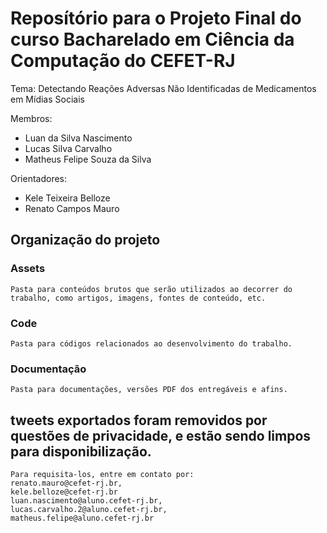 # Reposítório para o Projeto Final do curso Bacharelado em Ciência da Computação do CEFET-RJ

Tema: Detectando Reações Adversas Não Identificadas de Medicamentos em Mídias Sociais

Membros:

* Luan da Silva Nascimento
* Lucas Silva Carvalho
* Matheus Felipe Souza da Silva

Orientadores:

* Kele Teixeira Belloze
* Renato Campos Mauro

## Organização do projeto

### Assets

	Pasta para conteúdos brutos que serão utilizados ao decorrer do trabalho, como artigos, imagens, fontes de conteúdo, etc.

### Code

	Pasta para códigos relacionados ao desenvolvimento do trabalho.

### Documentação

	Pasta para documentações, versões PDF dos entregáveis e afins.

## tweets exportados foram removidos por questões de privacidade, e estão sendo limpos para disponibilização.
	Para requisita-los, entre em contato por:
	renato.mauro@cefet-rj.br, 
	kele.belloze@cefet-rj.br
	luan.nascimento@aluno.cefet-rj.br,
	lucas.carvalho.2@aluno.cefet-rj.br,
	matheus.felipe@aluno.cefet-rj.br
